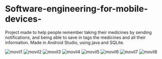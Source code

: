# Software-engineering-for-mobile-devices-

Project made to help people remember taking their medicines by sending notifications, and being able to save in tags the medicines and all their information.
Made in Android Studio, using java and SQLite.


![movil1](https://user-images.githubusercontent.com/23347652/88985916-30de6f80-d297-11ea-8a6b-05a5892cda2a.JPG)
![movil2](https://user-images.githubusercontent.com/23347652/88985919-320f9c80-d297-11ea-853e-bd0788e3c48d.JPG)
![movil3](https://user-images.githubusercontent.com/23347652/88985921-3340c980-d297-11ea-8985-bdd7fb125ebc.JPG)
![movil4](https://user-images.githubusercontent.com/23347652/88985927-3471f680-d297-11ea-8954-dbb88a9321ce.JPG)
![movil5](https://user-images.githubusercontent.com/23347652/88985934-35a32380-d297-11ea-98f6-4946b2413cb9.JPG)
![movil6](https://user-images.githubusercontent.com/23347652/88985939-36d45080-d297-11ea-88d2-621d185e9301.JPG)
![movil7](https://user-images.githubusercontent.com/23347652/88985942-38057d80-d297-11ea-9ba5-675259e3ce5d.JPG)
![movil8](https://user-images.githubusercontent.com/23347652/88986051-81ee6380-d297-11ea-9aeb-2f31d3063b69.JPG)

